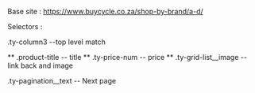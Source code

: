 Base site : https://www.buycycle.co.za/shop-by-brand/a-d/

Selectors :

.ty-column3 --top level match

** .product-title -- title 
** .ty-price-num -- price
** .ty-grid-list__image -- link back and image

.ty-pagination__text -- Next page
